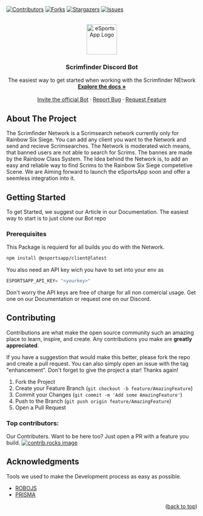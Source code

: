 <a id="readme-top"></a>

[![Contributors][contributors-shield]][contributors-url]
[![Forks][forks-shield]][forks-url]
[![Stargazers][stars-shield]][stars-url]
[![Issues][issues-shield]][issues-url]

<!-- PROJECT LOGO -->
<br />
<div align="center">
  <a href="https://esportsapp.gg">
    <img src="https://cdn.esportsapp.gg/img/icon.png" alt="eSportsApp Logo" width="80" height="80">
  </a>

  <h3 align="center">Scrimfinder Discord Bot</h3>

  <p align="center">
    The easiest way to get started when working with the Scrimfinder NEtwork
    <br />
    <a href="https://docs.esportsapp.gg"><strong>Explore the docs »</strong></a>
    <br />
    <br />
    <a href="https://docs.scrimfinder.gg/invite">Invite the official Bot</a>
    ·
    <a href="https://github.com/eSportsApp/scrimfinder/issues">Report Bug</a>
    ·
    <a href="https://github.com/eSportsApp/scrimfinder/issues">Request Feature</a>
  </p>
</div>

<!-- ABOUT THE PROJECT -->
## About The Project

The Scrimfinder Network is a Scrimsearch network currently only for Rainbow Six Siege. You can add any client you want to the Network and send and recieve Scrimsearches. The Network is moderated wich means, that banned users are not able to search for Scrims. The bannes are made by the Rainbow Class System.
The Idea behind the Network is, to add an easy and reliable way to find Scrims to the Rainbow Six Siege competetive Scene. We are Aiming forward to launch the eSportsApp soon and offer a seemless integration into it.

## Getting Started

To get Started, we suggest our Article in our Documentation. The easiest way to start is to just clone our Bot repo

### Prerequisites

This Package is requierd for all builds you do with the Network. 
  ```sh
  npm install @esportsapp/client@latest
  ```

You also need an API key wich you have to set into your env as
```js
ESPORTSAPP_API_KEY= "<yourkey>"
```
Don't worry the API keys are free of charge for all non comercial usage. Get one on our Documentation or request one on our Discord.

<!-- CONTRIBUTING -->
## Contributing

Contributions are what make the open source community such an amazing place to learn, inspire, and create. Any contributions you make are **greatly appreciated**.

If you have a suggestion that would make this better, please fork the repo and create a pull request. You can also simply open an issue with the tag "enhancement".
Don't forget to give the project a star! Thanks again!

1. Fork the Project
2. Create your Feature Branch (`git checkout -b feature/AmazingFeature`)
3. Commit your Changes (`git commit -m 'Add some AmazingFeature'`)
4. Push to the Branch (`git push origin feature/AmazingFeature`)
5. Open a Pull Request

### Top contributors:
Our Contributers. Want to be here too? Just open a PR with a feature you build.
<a href="https://github.com/eSportsApp/scrimfinder/graphs/contributors">
  <img src="https://contrib.rocks/image?repo=eSportsApp/scrimfinder" alt="contrib.rocks image" />
</a>



<!-- ACKNOWLEDGMENTS -->
## Acknowledgments

Tools we used to make the Development process as easy as possible.

* [ROBOJS](https://robojs.dev/)
* [PRISMA](https://www.prisma.io/)


<p align="right">(<a href="#readme-top">back to top</a>)</p>


[contributors-shield]: https://img.shields.io/github/contributors/eSportsApp/scrimfinder.svg?style=for-the-badge
[contributors-url]: https://github.com/eSportsApp/scrimfinder/graphs/contributors
[forks-shield]: https://img.shields.io/github/forks/eSportsApp/scrimfinder.svg?style=for-the-badge
[forks-url]: https://github.com/othneildrew/eSportsApp/scrimfinder/network/members
[stars-shield]: https://img.shields.io/github/stars/eSportsApp/scrimfinder.svg?style=for-the-badge
[stars-url]: https://github.com/eSportsApp/scrimfinder/stargazers
[issues-shield]: https://img.shields.io/github/issues/eSportsApp/scrimfinder.svg?style=for-the-badge
[issues-url]: https://github.com/eSportsApp/scrimfinder/issues